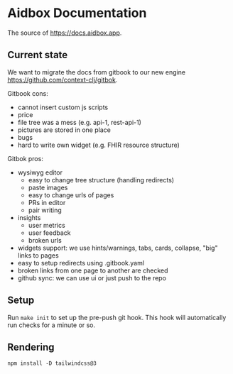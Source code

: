 # Aidbox Documentation
The source of https://docs.aidbox.app.


## Current state
We want to migrate the docs from gitbook to our new engine https://github.com/context-clj/gitbok.

Gitbook cons:
- cannot insert custom js scripts
- price
- file tree was a mess (e.g. api-1, rest-api-1)
- pictures are stored in one place
- bugs
- hard to write own widget (e.g. FHIR resource structure)

Gitbok pros:
- wysiwyg editor
    - easy to change tree structure (handling redirects)
    - paste images
    - easy to change urls of pages
    - PRs in editor
    - pair writing
- insights
    - user metrics
    - user feedback 
    - broken urls
- widgets support: we use hints/warnings, tabs, cards, collapse, "big" links to pages
- easy to setup redirects using .gitbook.yaml
- broken links from one page to another are checked
- github sync: we can use ui or just push to the repo

## Setup

Run `make init` to set up the pre-push git hook. This hook will automatically run checks for a minute or so.

## Rendering
```
npm install -D tailwindcss@3
```
